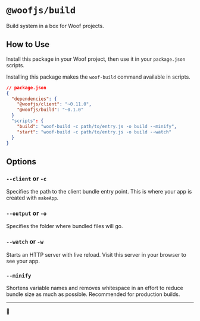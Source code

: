 # `@woofjs/build`

Build system in a box for Woof projects.

## How to Use

Install this package in your Woof project, then use it in your `package.json` scripts.

Installing this package makes the `woof-build` command available in scripts.

```json
// package.json
{
  "dependencies": {
    "@woofjs/client": "~0.11.0",
    "@woofjs/build": "~0.1.0"
  }
  "scripts": {
    "build": "woof-build -c path/to/entry.js -o build --minify",
    "start": "woof-build -c path/to/entry.js -o build --watch"
  }
}
```

## Options

### `--client` or `-c`

Specifies the path to the client bundle entry point. This is where your app is created with `makeApp`.

### `--output` or `-o`

Specifies the folder where bundled files will go.

### `--watch` or `-w`

Starts an HTTP server with live reload. Visit this server in your browser to see your app.

### `--minify`

Shortens variable names and removes whitespace in an effort to reduce bundle size as much as possible. Recommended for production builds.

---

🦆
